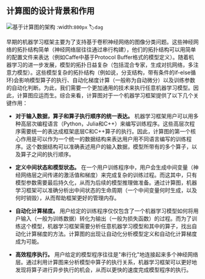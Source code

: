 ## 计算图的设计背景和作用

![基于计算图的架构](../img/ch03/dag.svg)
:width:`800px`
:label:`dag`

早期的机器学习框架主要为了支持基于卷积神经网络的图像分类问题。这些神经网络的拓扑结构简单（神经网络层往往通过串行构建），他们的拓扑结构可以用简单的配置文件来表达（例如Caffe中基于Protocol
Buffer格式的模型定义）。随着机器学习的进一步发展，模型的拓扑日益复杂（包括混合专家，生成对抗网络，多注意力模型）。这些模型复杂的拓扑结构（例如说，分支结构，带有条件的if-else循环)会影响模型算子的执行、自动化梯度计算（一般称为自动微分）以及训练参数的自动化判断。为此，我们需要一个更加通用的技术来执行任意机器学习模型。因此，计算图应运而生。综合来看，计算图对于一个机器学习框架提供了以下几个关键作用：

-   **对于输入数据，算子和算子执行顺序的统一表达。**
    机器学习框架用户可以用多种高层次编程语言（Python，Julia和C++）来编写训练程序。这些高层次程序需要统一的表达成框架底层C和C++算子的执行。因此，计算图的第一个核心作用是可以作为一个统一的数据结构来表达用户用不同语言编写的训练程序。这个数据结构可以准确表述用户的输入数据，模型所带有的多个算子，以及算子之间的执行顺序。

-   **定义中间状态和模型状态。**
    在一个用户训练程序中，用户会生成中间变量（神经网络层之间传递的激活值和梯度）来完成复杂的训练过程。而这其中，只有模型参数需要最后持久化，从而为后续的模型推理做准备。通过计算图，机器学习框架可以准确分析出中间状态的生命周期（一个中间变量何时生成，以及何时销毁），从而帮助框架更好的管理内存。

-   **自动化计算梯度。**
    用户给定的训练程序仅仅包含了一个机器学习模型如何将用户输入（一般为训练数据）转化为输出（一般为损失函数）的过程。而为了训练这个模型，机器学习框架需要分析任意机器学习模型和其中的算子，找出自动化计算梯度的方法。计算图的出现让自动化分析模型定义和自动化计算梯度成为可能。

-   **高效程序执行。**
    用户给定的模型程序往往是"串行化"地连接起来多个神经网络层。通过利用计算图来分析模型中算子的执行关系，机器学习框架可以更好地发现将算子进行异步执行的机会，从而以更快的速度完成模型程序的执行。